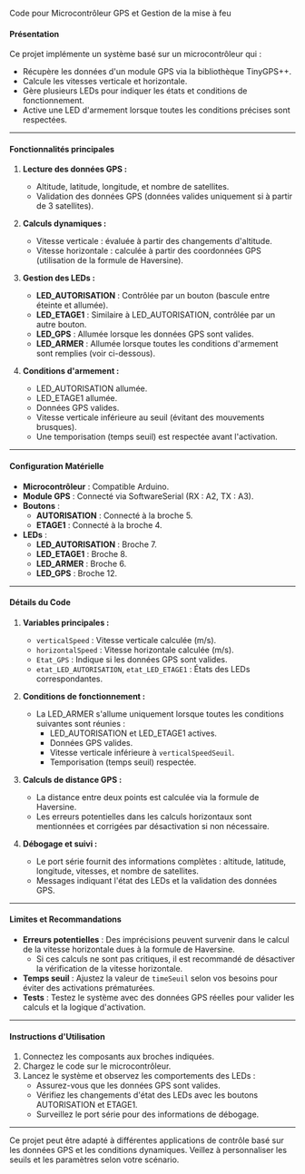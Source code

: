 Code pour Microcontrôleur GPS et Gestion de la mise à feu

#### **Présentation**
Ce projet implémente un système basé sur un microcontrôleur qui :
- Récupère les données d'un module GPS via la bibliothèque TinyGPS++.
- Calcule les vitesses verticale et horizontale.
- Gère plusieurs LEDs pour indiquer les états et conditions de fonctionnement.
- Active une LED d'armement lorsque toutes les conditions précises sont respectées.

---

#### **Fonctionnalités principales**
1. **Lecture des données GPS :**
   - Altitude, latitude, longitude, et nombre de satellites.
   - Validation des données GPS (données valides uniquement si à partir de 3 satellites).

2. **Calculs dynamiques :**
   - Vitesse verticale : évaluée à partir des changements d'altitude.
   - Vitesse horizontale : calculée à partir des coordonnées GPS (utilisation de la formule de Haversine).

3. **Gestion des LEDs :**
   - **LED_AUTORISATION** : Contrôlée par un bouton (bascule entre éteinte et allumée).
   - **LED_ETAGE1** : Similaire à LED_AUTORISATION, contrôlée par un autre bouton.
   - **LED_GPS** : Allumée lorsque les données GPS sont valides.
   - **LED_ARMER** : Allumée lorsque toutes les conditions d'armement sont remplies (voir ci-dessous).

4. **Conditions d'armement :**
   - LED_AUTORISATION allumée.
   - LED_ETAGE1 allumée.
   - Données GPS valides.
   - Vitesse verticale inférieure au seuil (évitant des mouvements brusques).
   - Une temporisation (temps seuil) est respectée avant l'activation.

---

#### **Configuration Matérielle**
- **Microcontrôleur** : Compatible Arduino.
- **Module GPS** : Connecté via SoftwareSerial (RX : A2, TX : A3).
- **Boutons** :
  - **AUTORISATION** : Connecté à la broche 5.
  - **ETAGE1** : Connecté à la broche 4.
- **LEDs** :
  - **LED_AUTORISATION** : Broche 7.
  - **LED_ETAGE1** : Broche 8.
  - **LED_ARMER** : Broche 6.
  - **LED_GPS** : Broche 12.

---

#### **Détails du Code**

1. **Variables principales :**
   - `verticalSpeed` : Vitesse verticale calculée (m/s).
   - `horizontalSpeed` : Vitesse horizontale calculée (m/s).
   - `Etat_GPS` : Indique si les données GPS sont valides.
   - `etat_LED_AUTORISATION`, `etat_LED_ETAGE1` : États des LEDs correspondantes.

2. **Conditions de fonctionnement :**
   - La LED_ARMER s'allume uniquement lorsque toutes les conditions suivantes sont réunies :
     - LED_AUTORISATION et LED_ETAGE1 actives.
     - Données GPS valides.
     - Vitesse verticale inférieure à `verticalSpeedSeuil`.
     - Temporisation (temps seuil) respectée.

3. **Calculs de distance GPS :**
   - La distance entre deux points est calculée via la formule de Haversine.
   - Les erreurs potentielles dans les calculs horizontaux sont mentionnées et corrigées par désactivation si non nécessaire.

4. **Débogage et suivi :**
   - Le port série fournit des informations complètes : altitude, latitude, longitude, vitesses, et nombre de satellites.
   - Messages indiquant l'état des LEDs et la validation des données GPS.

---

#### **Limites et Recommandations**
- **Erreurs potentielles** : Des imprécisions peuvent survenir dans le calcul de la vitesse horizontale dues à la formule de Haversine.
  - Si ces calculs ne sont pas critiques, il est recommandé de désactiver la vérification de la vitesse horizontale.
- **Temps seuil** : Ajustez la valeur de `timeSeuil` selon vos besoins pour éviter des activations prématurées.
- **Tests** : Testez le système avec des données GPS réelles pour valider les calculs et la logique d'activation.

---

#### **Instructions d'Utilisation**
1. Connectez les composants aux broches indiquées.
2. Chargez le code sur le microcontrôleur.
3. Lancez le système et observez les comportements des LEDs :
   - Assurez-vous que les données GPS sont valides.
   - Vérifiez les changements d'état des LEDs avec les boutons AUTORISATION et ETAGE1.
   - Surveillez le port série pour des informations de débogage.

---

Ce projet peut être adapté à différentes applications de contrôle basé sur les données GPS et les conditions dynamiques. Veillez à personnaliser les seuils et les paramètres selon votre scénario.
